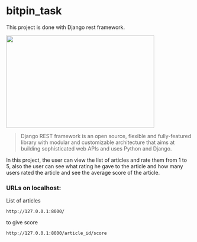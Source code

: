 # bitpin_task


This project is done with Django rest framework.

<img src="https://miro.medium.com/max/700/1*kR89JbQQK9aAkNVyxE63pg.png" width="400" height="250" />

> Django REST framework is an open source, flexible and fully-featured library  with modular and customizable architecture that aims at building sophisticated  web APIs and uses Python and Django.

In this project, the user can view the list of articles and rate them from 1 to 5, also the user can see what rating he gave to the article and how many users rated the article and see the average score of the article.

### URLs on localhost:

List of articles
```
http://127.0.0.1:8000/
```
to give score
```
http://127.0.0.1:8000/article_id/score
```